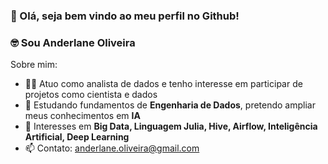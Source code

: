 ### 👋 Olá, seja bem vindo ao meu perfil no Github!


### 🤓 **Sou Anderlane Oliveira**

Sobre mim:

- 👨‍💻 Atuo como analista de dados e tenho interesse em participar de projetos como cientista e dados
- 🌱 Estudando fundamentos de **Engenharia de Dados**, pretendo ampliar meus conhecimentos em **IA**
- 💬 Interesses em **Big Data, Linguagem Julia, Hive, Airflow, Inteligência Artificial, Deep Learning**
- 📫 Contato: anderlane.oliveira@gmail.com

<!--

-->
